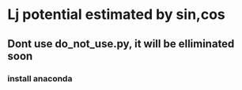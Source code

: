 # Lj potential estimated by sin,cos
## Dont use do_not_use.py, it will be elliminated soon
### install anaconda
